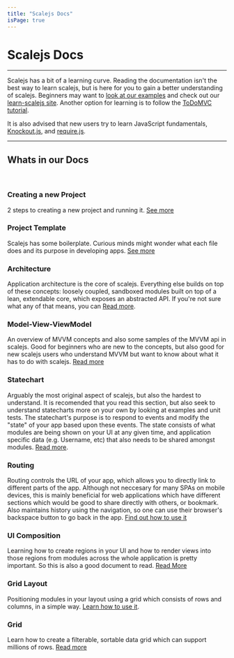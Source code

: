 ```yaml
---
title: "Scalejs Docs"
isPage: true
---
```



# Scalejs Docs

<hr>

Scalejs has a bit of a learning curve. 
Reading the documentation isn't the best way to learn scalejs, but is here for you to gain a better understanding of scalejs.
Beginners may want to [look at our examples](https://github.com/lisovin/scalejs-examples) and check out our [learn-scalejs site](http://learn-scalejs.aws.af.cm/).
Another option for learning is to follow the [ToDoMVC tutorial](./todommvc.html).

It is also advised that new users try to learn JavaScript fundamentals, [Knockout.js](http://knockoutjs.com/), and [require.js](http://requirejs.org/).

<hr>

## Whats in our Docs

<br/> 

### Creating a new Project

2 steps to creating a new project and running it. [See more](./project.html)

### Project Template

Scalejs has some boilerplate. Curious minds might wonder what each file does and its purpose in developing apps.
[See more](./template.html)

### Architecture

Application architecture is the core of scalejs. Everything else builds on top of these concepts:
loosely coupled, sandboxed modules built on top of a lean, extendable core, which exposes an abstracted API.
If you're not sure what any of that means, you can [Read more](./architecture.html).

### Model-View-ViewModel

An overview of MVVM concepts and also some samples of the MVVM api in scalejs. Good for beginners who are new to the concepts,
but also good for new scalejs users who understand MVVM but want to know about what it has to do with scalejs.
[Read more](./mvvm.html)

### Statechart

Arguably the most original aspect of scalejs, but also the hardest to understand. It is recomended that you read
this section, but also seek to understand statecharts more on your own by looking at examples and unit tests.
The statechart's purpose is to respond to events and modify the "state" of your app based upon these events.
The state consists of what modules are being shown on your UI at any given time, 
and application specific data (e.g. Username, etc) that also needs to be shared amongst modules. 
[Read more](./statechart.html).

### Routing

Routing controls the URL of your app, which allows you to directly link to different parts of the app.
Although not neccesary for many SPAs on mobile devices, this is mainly beneficial for web applications
which have different sections which would be good to share directly with others, or bookmark.
Also maintains history using the navigation, so one can use their browser's backspace button to go back in the app.
[Find out how to use it](./routing.html)


### UI Composition

Learning how to create regions in your UI and how to render views into those regions from modules across the whole
application is pretty important. So this is also a good document to read. [Read More](./composition.html)

### Grid Layout

Positioning modules in your layout using a grid which consists of rows and columns, in a simple way.
[Learn how to use it](./gridlayout.html).


### Grid

Learn how to create a filterable, sortable data grid which can support millions of rows.
[Read more](./grid1.html)
